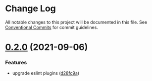 # Change Log

All notable changes to this project will be documented in this file.
See [Conventional Commits](https://conventionalcommits.org) for commit guidelines.

# [0.2.0](https://github.com/YogaPan/f2e-library/compare/@galtz-library/eslint-config@0.1.3...@galtz-library/eslint-config@0.2.0) (2021-09-06)


### Features

* upgrade eslint plugins ([d28fc9a](https://github.com/YogaPan/f2e-library/commit/d28fc9a58b420ccb1b56eb386973d29f34cc3557))
